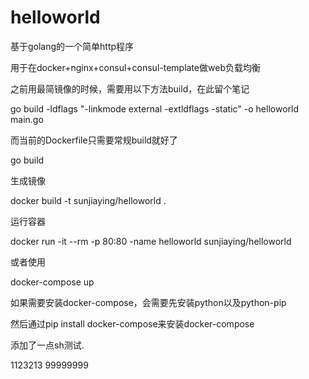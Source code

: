 # helloworld

基于golang的一个简单http程序

用于在docker+nginx+consul+consul-template做web负载均衡


之前用最简镜像的时候，需要用以下方法build，在此留个笔记

go build -ldflags "-linkmode external -extldflags -static" -o helloworld main.go

而当前的Dockerfile只需要常规build就好了

go build

生成镜像

docker build -t sunjiaying/helloworld .

运行容器

docker run -it --rm -p 80:80 -name helloworld sunjiaying/helloworld

或者使用

docker-compose up

如果需要安装docker-compose，会需要先安装python以及python-pip

然后通过pip install docker-compose来安装docker-compose



添加了一点sh测试.

1123213
99999999